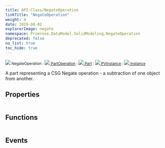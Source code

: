 ```yaml
---
title: API:Class/NegateOperation
linkTitle: "NegateOperation"
weight: 4
date: 2019-08-02
explorerImage: negate
namespace: Primrose.DataModel.SolidModeling.NegateOperation
deprecated: false
no_list: true
toc_hide: true
---
```

<small class="inheritance">
<span class="" href="/docs/api-reference/Class/NegateOperation"><img src="/icons/silk/negate.png"/>&nbsp;NegateOperation</span>&nbsp;:&nbsp;<a class="" href="/docs/api-reference/Class/PartOperation"><img src="/icons/silk/brick.png"/>&nbsp;PartOperation</a>&nbsp;:&nbsp;<a class="" href="/docs/api-reference/Class/Part"><img src="/icons/silk/brick.png"/>&nbsp;Part</a>&nbsp;:&nbsp;<a class="" href="/docs/api-reference/Class/PVInstance"><img src="/icons/silk/default.png"/>&nbsp;PVInstance</a>&nbsp;:&nbsp;<a class="" href="/docs/api-reference/Class/Instance"><img src="/icons/silk/default.png"/>&nbsp;Instance</a></small>
<p class="summary">

A part representing a CSG Negate operation - a subtraction of one object from another.

</p>
 
## Properties
 
<table class="studiohide">
<tbody>
</tbody>
</table>
 
## Functions
 
<table class="studiohide">
<tbody>
</tbody>
</table>
 
## Events
 
<table class="studiohide">
<tbody>
</tbody>
</table>
<b>
</b>
<div class="inheritors">
<ul class="root">
</ul>
</div>
